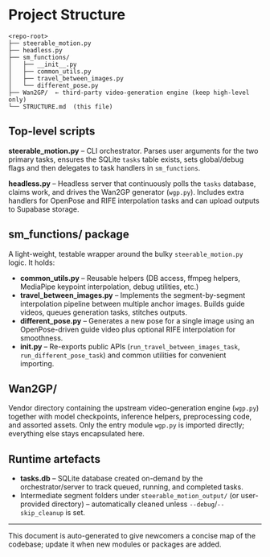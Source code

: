 # Project Structure

```
<repo-root>
├── steerable_motion.py
├── headless.py
├── sm_functions/
│   ├── __init__.py
│   ├── common_utils.py
│   ├── travel_between_images.py
│   └── different_pose.py
├── Wan2GP/  ← third-party video-generation engine (keep high-level only)
└── STRUCTURE.md  (this file)
```

## Top-level scripts

**steerable_motion.py** – CLI orchestrator. Parses user arguments for the two primary tasks, ensures the SQLite `tasks` table exists, sets global/debug flags and then delegates to task handlers in `sm_functions`.

**headless.py** – Headless server that continuously polls the `tasks` database, claims work, and drives the Wan2GP generator (`wgp.py`). Includes extra handlers for OpenPose and RIFE interpolation tasks and can upload outputs to Supabase storage.

## sm_functions/ package

A light-weight, testable wrapper around the bulky `steerable_motion.py` logic.  It holds:

* **common_utils.py** – Reusable helpers (DB access, ffmpeg helpers, MediaPipe keypoint interpolation, debug utilities, etc.)
* **travel_between_images.py** – Implements the segment-by-segment interpolation pipeline between multiple anchor images.  Builds guide videos, queues generation tasks, stitches outputs.
* **different_pose.py** – Generates a new pose for a single image using an OpenPose-driven guide video plus optional RIFE interpolation for smoothness.
* **__init__.py** – Re-exports public APIs (`run_travel_between_images_task`, `run_different_pose_task`) and common utilities for convenient importing.

## Wan2GP/

Vendor directory containing the upstream video-generation engine (`wgp.py`) together with model checkpoints, inference helpers, preprocessing code, and assorted assets.
Only the entry module `wgp.py` is imported directly; everything else stays encapsulated here.

## Runtime artefacts

* **tasks.db** – SQLite database created on-demand by the orchestrator/server to track queued, running, and completed tasks.
* Intermediate segment folders under `steerable_motion_output/` (or user-provided directory) – automatically cleaned unless `--debug`/`--skip_cleanup` is set.

---

This document is auto-generated to give newcomers a concise map of the codebase; update it when new modules or packages are added. 